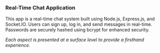 ### Real-Time Chat Application

This app is a real-time chat system built using Node.js, Express.js, and Socket.IO. Users can sign up, log in, and send messages in real-time. Passwords are securely hashed using bcrypt for enhanced security.

_Each aspect is presented at a surface level to provide a firsthand experience._
